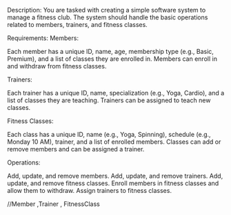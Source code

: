 Description:
You are tasked with creating a simple software system to manage a fitness club. The system should handle the basic operations related to members, trainers, and fitness classes.

Requirements:
Members:

Each member has a unique ID, name, age, membership type (e.g., Basic, Premium), and a list of classes they are enrolled in.
Members can enroll in and withdraw from fitness classes.

Trainers:

Each trainer has a unique ID, name, specialization (e.g., Yoga, Cardio), and a list of classes they are teaching.
Trainers can be assigned to teach new classes.

Fitness Classes:

Each class has a unique ID, name (e.g., Yoga, Spinning), schedule (e.g., Monday 10 AM), trainer, and a list of enrolled members.
Classes can add or remove members and can be assigned a trainer.

Operations:

Add, update, and remove members.
Add, update, and remove trainers.
Add, update, and remove fitness classes.
Enroll members in fitness classes and allow them to withdraw.
Assign trainers to fitness classes.

//Member ,Trainer , FitnessClass